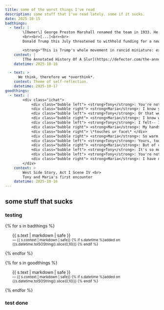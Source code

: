 ```yaml
---
title: some of the worst things I've read
description: some stuff that I've read lately. some if it sucks.
date: 2025-10-15
badthings:
  - text: |
        \[Owner\] George Preston Marshall renamed the team in 1933. He chose ["The Washington Redskins"] in order to keep the team's red-and-white logo, a profile of a Native American in a headdress. Marshall was an avowed segregationist who went on to football infamy: He was the last NFL owner to sign African American players, in 1962, and then only after President John F. Kennedy threatened to evict the team from its brand-new home, District of Columbia Stadium (later renamed for the slain Robert F. Kennedy), which sat on federal land.
        <br><br>[...]<br><br>
        Donald Trump this July threatened to withhold funding for a new stadium in D.C.—on the site of the team's old one, built back when George Preston Marshall still fielded an all-white team—if the current rich-dude owners didn't revert to the racist nickname the team sported for almost 90 years.  

        <strong>"This is Trump's whole movement in rancid miniature: extolling and bringing back the bad times, one reflexive trip on Beelzebub's hamster wheel after another</strong>," Ray Ratto wrote.
    context: |
        [The Annotated History Of A Slur](https://defector.com/the-annotated-history-of-a-slur) (Defector) by Stefan Fatsis
    datetime: 2025-10-16

  - text: >
      We think, therefore we *overthink*.
    context: Theme of self-reflection.
    datetime: 2025-10-17
goodthings:
  - text: |
        <div class="ichat">
            <div class="bubble left"> <strong>Tony</strong>: You're not thinking I'm someone else? </div>
            <div class="bubble right"> <strong>Maria</strong>: I know you are not. </div>
            <div class="bubble left"> <strong>Tony</strong>: Or that we've met before? </div>
            <div class="bubble right"> <strong>Maria</strong>: I know we have not. </div>
            <div class="bubble left"> <strong>Tony</strong>: I felt-- I knew something-never-before was going to happen. Had to happen. But this is... </div>
            <div class="bubble right"> <strong>Maria</strong>: My hands are cold... yours too.</div>
            <div class="bubble right"> \*touches ur face\* </div>
            <div class="bubble right"> <strong>Maria</strong>: So warm. </div>
            <div class="bubble left"> <strong>Tony</strong>: Yours, too... </div>
            <div class="bubble right"> <strong>Maria</strong>: But of course. They are the same. </div>
            <div class="bubble left"> <strong>Tony</strong>: It's so much to believe. </div>
            <div class="bubble left"> <strong>Tony</strong>: You're not joking me? </div>
            <div class="bubble right"> <strong>Maria</strong>: I have not yet learned how to joke that way. I think now I never will. </div>
        </div>
    context: >
        West Side Story, Act I Scene IV <br>
        Tony and Maria's first encounter
    datetime: 2025-10-16
---
```


## some stuff that sucks
### testing

{% for s in badthings %}
    <ul>
        <div class="quote">
            {{ s.text | markdown | safe }}
            <div class="quote attribution">
                <small>
                    <span class="context">— {{ s.context | markdown | safe}}</span>
                    <span class="date">{% if s.datetime %}added on {{s.datetime.toISOString().slice(0,10)}} {% endif %}</span>
                </small>
            </div>
        </div>
    </ul>
{% endfor %}

{% for s in goodthings %}
    <ul>
        <div class="quote">
            {{ s.text | markdown | safe }}
            <div class="quote attribution">
                <small>
                    <span class="context">— {{ s.context | markdown | safe}}</span>
                    <span class="date">{% if s.datetime %}added on {{s.datetime.toISOString().slice(0,10)}} {% endif %}</span>
                </small>
            </div>
        </div>
    </ul>
{% endfor %}

### test done
